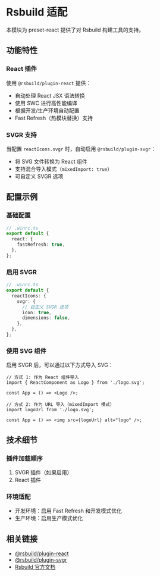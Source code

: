 # Rsbuild 适配

本模块为 preset-react 提供了对 Rsbuild 构建工具的支持。

## 功能特性

### React 插件

使用 `@rsbuild/plugin-react` 提供：

- 自动处理 React JSX 语法转换
- 使用 SWC 进行高性能编译
- 根据开发/生产环境自动配置
- Fast Refresh（热模块替换）支持

### SVGR 支持

当配置 `reactIcons.svgr` 时，自动启用 `@rsbuild/plugin-svgr`：

- 将 SVG 文件转换为 React 组件
- 支持混合导入模式（`mixedImport: true`）
- 可自定义 SVGR 选项

## 配置示例

### 基础配置

```typescript
// .winrc.ts
export default {
  react: {
    fastRefresh: true,
  },
};
```

### 启用 SVGR

```typescript
// .winrc.ts
export default {
  reactIcons: {
    svgr: {
      // 自定义 SVGR 选项
      icon: true,
      dimensions: false,
    },
  },
};
```

### 使用 SVG 组件

启用 SVGR 后，可以通过以下方式导入 SVG：

```tsx
// 方式 1: 作为 React 组件导入
import { ReactComponent as Logo } from './logo.svg';

const App = () => <Logo />;

// 方式 2: 作为 URL 导入（mixedImport 模式）
import logoUrl from './logo.svg';

const App = () => <img src={logoUrl} alt="logo" />;
```

## 技术细节

### 插件加载顺序

1. SVGR 插件（如果启用）
2. React 插件

### 环境适配

- 开发环境：启用 Fast Refresh 和开发模式优化
- 生产环境：启用生产模式优化

## 相关链接

- [@rsbuild/plugin-react](https://github.com/web-infra-dev/rsbuild/tree/main/packages/plugin-react)
- [@rsbuild/plugin-svgr](https://github.com/web-infra-dev/rsbuild/tree/main/packages/plugin-svgr)
- [Rsbuild 官方文档](https://rsbuild.rs/)

